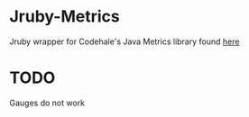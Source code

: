 Jruby-Metrics
=============

Jruby wrapper for Codehale's Java Metrics library found [here](http://metrics.codahale.com/)

TODO
====

Gauges do not work



